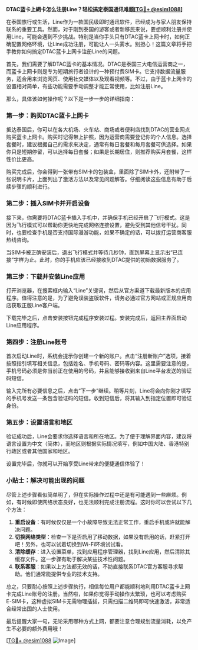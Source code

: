 **DTAC蓝卡上網卡怎么注册Line？轻松搞定泰国通讯难题[[TG💪+ @esim1088](https://t.me/s/esim1088)]**

在泰国旅行或生活，Line作为一款国民级即时通讯软件，已经成为与家人朋友保持联系的重要工具。然而，对于刚到泰国的游客或者新移民来说，要想顺利注册并使用Line，可能会遇到不少挑战。特别是当你手头只有DTAC蓝卡上网卡时，如何正确配置网络环境，让Line成功注册，可能让人一头雾水。别担心！这篇文章将手把手教你如何搞定DTAC蓝卡上网卡注册Line的问题。

首先，我们需要了解DTAC蓝卡的基本情况。DTAC是泰国三大电信运营商之一，而蓝卡上网卡则是专为短期旅行者设计的一种预付费SIM卡。它支持数据流量服务，适合用来浏览网页、使用社交媒体以及观看视频等。不过，由于蓝卡上网卡的设置相对简单，有些功能需要手动调整才能正常使用，比如注册Line。

那么，具体该如何操作呢？以下是一步一步的详细指南：

### 第一步：购买DTAC蓝卡上网卡

抵达泰国后，你可以在各大机场、火车站、商场或者便利店找到DTAC的营业网点购买蓝卡上网卡。购买时记得带上护照，因为运营商需要登记你的个人信息。选择套餐时，建议根据自己的需求来决定，通常有每日套餐和每月套餐可供选择。如果你只是短期停留，可以选择每日套餐；如果是长期居住，则推荐购买月套餐，这样性价比更高。

购买完成后，你会得到一张带有SIM卡的包装盒，里面除了SIM卡外，还附带了一张说明卡片，上面列出了激活方法以及常见问题解答。仔细阅读这些信息有助于后续步骤的顺利进行。

### 第二步：插入SIM卡并开启设备

接下来，你需要将DTAC蓝卡插入手机中，并确保手机已经开启了飞行模式。这是因为飞行模式可以帮助你更快地完成网络连接设置，避免受到其他信号干扰。同时，也要检查手机是否支持国际漫游功能，如果不确定的话，可以拨打运营商客服热线咨询。

当SIM卡被正确安装后，退出飞行模式并等待几秒钟，直到屏幕上显示出“已连接”字样为止。此时，你的手机应该已经接收到DTAC提供的初始数据服务了。

### 第三步：下载并安装Line应用

打开浏览器，在搜索框内输入“Line”关键词，然后从官方渠道下载最新版本的应用程序。值得注意的是，为了避免误装盗版软件，请务必通过官方网站或正规应用商店获取正版Line客户端。

下载完毕之后，点击安装按钮完成程序安装过程。安装完成后，返回主界面启动Line应用程序。

### 第四步：注册Line账号

首次启动Line时，系统会提示你创建一个新的账户。点击“注册新账户”选项，接着按照指引填写相关信息，包括姓名、手机号码、密码等内容。这里需要注意的是，手机号码必须是你当前正在使用的号码，并且能够接收到来自Line平台发送的验证码短信。

输入完所有必要信息之后，点击“下一步”继续。稍等片刻，Line将会向你刚才填写的手机号发送一条包含验证码的短信。收到短信后，将其输入到指定位置即可验证身份。

### 第五步：设置语言和地区

验证成功后，Line会要求你选择语言和所在地区。为了便于理解界面内容，建议将语言设置为中文（简体），而地区则根据实际情况填写，例如中国大陆、香港特别行政区或者其他国家和地区。

设置完毕后，你就可以开始享受Line带来的便捷通信体验了！

### 小贴士：解决可能出现的问题

尽管上述步骤看似简单明了，但在实际操作过程中还是有可能遇到一些麻烦。例如，有时候即使网络状态良好，也无法顺利完成注册流程。这时你可以尝试以下几个方法：

1. **重启设备**：有时候仅仅是一个小故障导致无法正常工作，重启手机或许就能解决问题。
2. **切换网络类型**：检查一下是否启用了移动数据，如果没有启用的话，赶紧打开吧！另外，也可以试着切换到Wi-Fi环境试试看。
3. **清除缓存**：进入设置菜单，找到应用程序管理器，找到Line应用，然后清除其缓存文件。这一步骤有助于解决某些技术性问题。
4. **联系客服**：如果以上方法都无效的话，不妨直接联系DTAC官方客服寻求帮助。他们通常能提供专业的技术支持。

总之，只要耐心按照上述步骤执行，相信每位用户都能顺利地利用DTAC蓝卡上网卡完成Line账号的注册。当然啦，如果你觉得手动操作太繁琐，也可以考虑购买E-SIM卡，这种虚拟SIM卡无需物理插拔，只需扫描二维码即可快速激活，非常适合经常出国的人士使用。

最后提醒大家一句，无论采用哪种方式上网，都要注意合理规划流量消耗，以免产生不必要的额外费用哦！

[[TG💪+ @esim1088](https://t.me/s/esim1088) ![Image](https://i.postimg.cc/4NQfJmqS/Snipaste-2025-05-13-00-14-12.png)]